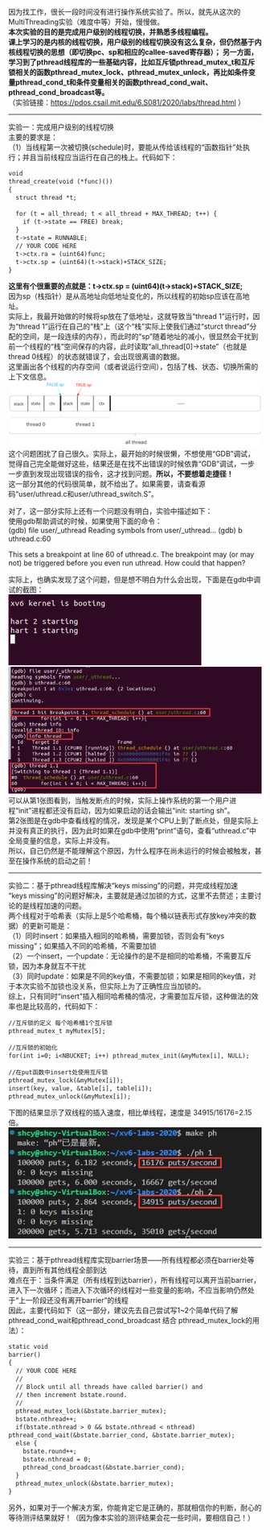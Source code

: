 因为找工作，很长一段时间没有进行操作系统实验了。所以，就先从这次的MultiThreading实验（难度中等）开始，慢慢做。  
**本次实验的目的是完成用户级别的线程切换，并熟悉多线程编程。  
课上学习的是内核的线程切换，用户级别的线程切换没有这么复杂，但仍然基于内核线程切换的思想（即切换pc、sp和相应的callee-saved寄存器）；
另一方面，学习到了pthread线程库的一些基础内容，比如互斥锁pthread_mutex_t和互斥锁相关的函数pthread_mutex_lock、pthread_mutex_unlock，再比如条件变量pthread_cond_t和条件变量相关的函数pthread_cond_wait、pthread_cond_broadcast等。**  
（实验链接：https://pdos.csail.mit.edu/6.S081/2020/labs/thread.html ）  
******  

实验一：完成用户级别的线程切换  
主要的要求是：  
（1）当线程第一次被切换(schedule)时，要能从传给该线程的“函数指针”处执行；并且当前线程应当运行在自己的栈上。代码如下：  
```
void 
thread_create(void (*func)())
{
  struct thread *t;

  for (t = all_thread; t < all_thread + MAX_THREAD; t++) {
    if (t->state == FREE) break;
  }
  t->state = RUNNABLE;
  // YOUR CODE HERE
  t->ctx.ra = (uint64)func;
  t->ctx.sp = (uint64)(t->stack)+STACK_SIZE;
}
```
**这里有个很重要的点就是：t->ctx.sp = (uint64)(t->stack)+STACK_SIZE;**  
因为sp（栈指针）是从高地址向低地址变化的，所以线程的初始sp应该在高地址。   
实际上，我最开始做的时候将sp放在了低地址，这就导致当“thread 1”运行时，因为“thread 1”运行在自己的“栈”上（这个“栈”实际上使我们通过“sturct thread”分配的空间，是一段连续的内存），而此时的“sp”随着地址的减小，很显然会干扰到前一个线程的“栈”空间保存的内容，此时读取“all_thread[0]->state”（也就是thread 0线程）的状态就错误了，会出现很离谱的数据。  
这里画出各个线程的内存空间（或者说运行空间），包括了栈、状态、切换所需的上下文信息。  
![](https://github.com/2351889401/MultiThreading/blob/main/images/sp.png)  
这个问题困扰了自己很久。实际上，最开始的时候很懒，不想使用“GDB”调试，觉得自己完全能做好这些，结果还是在找不出错误的时候依靠“GDB”调试，一步一步直到发现出现错误的指令，这才找到问题。**所以，不要想着走捷径！**  
这一部分其他的代码很简单，就不给出了。如果需要，请查看源码“user/uthread.c和user/uthread_switch.S”。  

对了，这一部分实际上还有一个问题没有明白，实验中描述如下：  
使用gdb帮助调试的时候，如果使用下面的命令：  
(gdb) file user/_uthread
Reading symbols from user/_uthread...
(gdb) b uthread.c:60

This sets a breakpoint at line 60 of uthread.c. The breakpoint may (or may not) be triggered before you even run uthread. How could that happen?  

实际上，也确实发现了这个问题，但是想不明白为什么会出现，下面是在gdb中调试的截图：  
![](https://github.com/2351889401/MultiThreading/blob/main/images/not_understand1.png)  
![](https://github.com/2351889401/MultiThreading/blob/main/images/not_understand2.png)  
可以从第1张图看到，当触发断点的时候，实际上操作系统的第一个用户进程“init”进程都还没有启动，因为如果启动的话会输出“init: starting sh”。  
第2张图是在gdb中查看线程的情况，发现是某个CPU上到了断点处，但是实际上并没有真正的执行，因为此时如果在gdb中使用“print”语句，查看“uthread.c”中全局变量的信息，实际上并没有。  
所以，自己仍然是不能理解这个原因，为什么程序在尚未运行的时候会被触发，甚至在操作系统的启动之前！  
******  
实验二：基于pthread线程库解决“keys missing”的问题，并完成线程加速  
“keys missing”的问题好解决，主要就是通过加锁的方式，这里不去赘述；主要讨论的是线程加速的问题。  
两个线程对于哈希表（实际上是5个哈希桶，每个桶以链表形式存放key冲突的数据）的更新可能是：  
（1）同时insert：如果插入相同的哈希桶，需要加锁，否则会有“keys missing”；如果插入不同的哈希桶，不需要加锁  
（2）一个insert，一个update：无论操作的是不是相同的哈希桶，不需要互斥锁，因为本身就互不干扰  
（3）同时update：如果是不同的key值，不需要加锁；如果是相同的key值，对于本次实验不加锁也没关系，但实际上为了正确性应当加锁的。  
综上，只有同时“insert”插入相同哈希桶的情况，才需要加互斥锁，这种做法的效率也是比较高的，代码如下：  
```
//互斥锁的定义 每个哈希桶1个互斥锁
pthread_mutex_t myMutex[5];

//互斥锁的初始化
for(int i=0; i<NBUCKET; i++) pthread_mutex_init(&myMutex[i], NULL);

//在put函数中insert处使用互斥锁
pthread_mutex_lock(&myMutex[i]);
insert(key, value, &table[i], table[i]);
pthread_mutex_unlock(&myMutex[i]);
```  
下图的结果显示了双线程的插入速度，相比单线程，速度是 34915/16176=2.15 倍。  
![](https://github.com/2351889401/MultiThreading/blob/main/images/speed.png)  

******  
实验三：基于pthread线程库实现barrier场景——所有线程都必须在barrier处等待，直到所有其他线程全部到达  
难点在于：当条件满足（所有线程到达barrier），所有线程可以离开当前barrier，进入下一次循环；而进入下次循环的线程对一些变量的影响，不应当影响仍然处于“上一阶段还没有离开barrier”的线程  
因此，主要代码如下（这一部分，建议先去自己尝试写1~2个简单代码了解pthread_cond_wait和pthread_cond_broadcast 结合 pthread_mutex_lock的用法）：  
```
static void 
barrier()
{
  // YOUR CODE HERE
  //
  // Block until all threads have called barrier() and
  // then increment bstate.round.
  //
  pthread_mutex_lock(&bstate.barrier_mutex);
  bstate.nthread++;
  if(bstate.nthread > 0 && bstate.nthread < nthread) pthread_cond_wait(&bstate.barrier_cond, &bstate.barrier_mutex);
  else {
    bstate.round++;
    bstate.nthread = 0;
    pthread_cond_broadcast(&bstate.barrier_cond);
  }
  pthread_mutex_unlock(&bstate.barrier_mutex);
}
```
另外，如果对于一个解决方案，你能肯定它是正确的，那就相信你的判断，耐心的等待测评结果就好！（因为像本实验的测评结果会花一些时间，要相信自己！）
